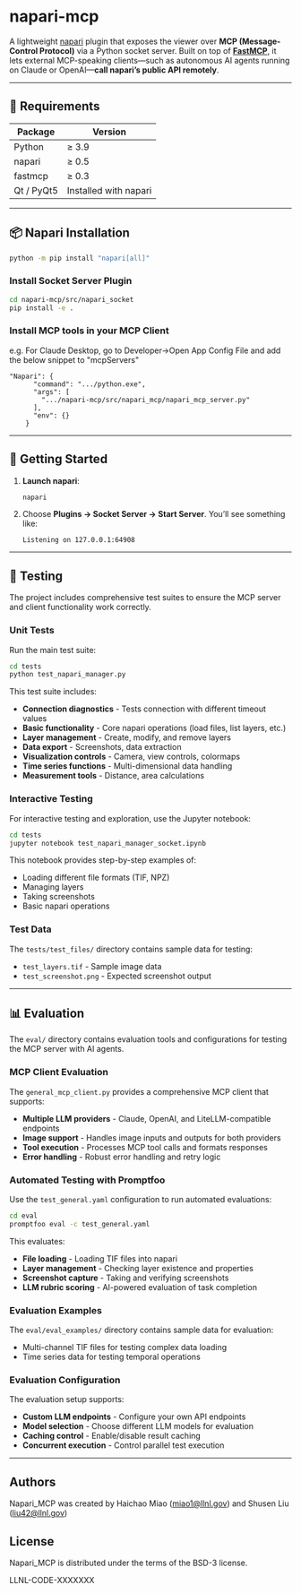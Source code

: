 # napari-mcp

A lightweight [napari](https://napari.org) plugin that exposes the viewer over **MCP (Message-Control Protocol)** via a Python socket server. Built on top of **[FastMCP](https://github.com/fastmcp/fastmcp)**, it lets external MCP-speaking clients—such as autonomous AI agents running on Claude or OpenAI—**call napari’s public API remotely**.

---

## 🔧 Requirements

| Package    | Version               |
| ---------- | --------------------- |
| Python     | ≥ 3.9                 |
| napari     | ≥ 0.5                 |
| fastmcp    | ≥ 0.3                 |
| Qt / PyQt5 | Installed with napari |

---

## 📦 Napari Installation 

```bash
python -m pip install "napari[all]"
```

### Install Socket Server Plugin

```bash
cd napari-mcp/src/napari_socket
pip install -e .
```

### Install MCP tools in your MCP Client

e.g. For Claude Desktop, go to Developer->Open App Config File and add the below snippet to "mcpServers"
```
"Napari": {
      "command": ".../python.exe",
      "args": [                        
        ".../napari-mcp/src/napari_mcp/napari_mcp_server.py"
      ],
      "env": {}
    }
```

---

## 🚀 Getting Started

1. **Launch napari**:

   ```bash
   napari
   ```
2. Choose **Plugins → Socket Server → Start Server**. You’ll see something like:

   ```text
   Listening on 127.0.0.1:64908
   ```

---

## 🧪 Testing

The project includes comprehensive test suites to ensure the MCP server and client functionality work correctly.

### Unit Tests

Run the main test suite:

```bash
cd tests
python test_napari_manager.py
```

This test suite includes:
- **Connection diagnostics** - Tests connection with different timeout values
- **Basic functionality** - Core napari operations (load files, list layers, etc.)
- **Layer management** - Create, modify, and remove layers
- **Data export** - Screenshots, data extraction
- **Visualization controls** - Camera, view controls, colormaps
- **Time series functions** - Multi-dimensional data handling
- **Measurement tools** - Distance, area calculations

### Interactive Testing

For interactive testing and exploration, use the Jupyter notebook:

```bash
cd tests
jupyter notebook test_napari_manager_socket.ipynb
```

This notebook provides step-by-step examples of:
- Loading different file formats (TIF, NPZ)
- Managing layers
- Taking screenshots
- Basic napari operations

### Test Data

The `tests/test_files/` directory contains sample data for testing:
- `test_layers.tif` - Sample image data
- `test_screenshot.png` - Expected screenshot output

---

## 📊 Evaluation

The `eval/` directory contains evaluation tools and configurations for testing the MCP server with AI agents.

### MCP Client Evaluation

The `general_mcp_client.py` provides a comprehensive MCP client that supports:
- **Multiple LLM providers** - Claude, OpenAI, and LiteLLM-compatible endpoints
- **Image support** - Handles image inputs and outputs for both providers
- **Tool execution** - Processes MCP tool calls and formats responses
- **Error handling** - Robust error handling and retry logic

### Automated Testing with Promptfoo

Use the `test_general.yaml` configuration to run automated evaluations:

```bash
cd eval
promptfoo eval -c test_general.yaml
```

This evaluates:
- **File loading** - Loading TIF files into napari
- **Layer management** - Checking layer existence and properties
- **Screenshot capture** - Taking and verifying screenshots
- **LLM rubric scoring** - AI-powered evaluation of task completion

### Evaluation Examples

The `eval/eval_examples/` directory contains sample data for evaluation:
- Multi-channel TIF files for testing complex data loading
- Time series data for testing temporal operations

### Evaluation Configuration

The evaluation setup supports:
- **Custom LLM endpoints** - Configure your own API endpoints
- **Model selection** - Choose different LLM models for evaluation
- **Caching control** - Enable/disable result caching
- **Concurrent execution** - Control parallel test execution

---

## Authors 
Napari_MCP was created by Haichao Miao (miao1@llnl.gov) and Shusen Liu (liu42@llnl.gov)

## License
Napari_MCP is distributed under the terms of the BSD-3 license.

LLNL-CODE-XXXXXXX
